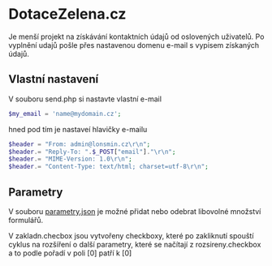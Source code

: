 # DotaceZelena.cz
Je menší projekt na získávání kontaktních údajů od oslovených uživatelů. Po vyplnění udajů pošle přes nastavenou domenu e-mail s vypisem získaných údajů.

## Vlastní nastavení
V souboru send.php si nastavte vlastní e-mail

```PHP
$my_email = 'name@mydomain.cz';
```
hned pod tím je nastaveí hlavičky e-mailu

```PHP
$header = "From: admin@lonsmin.cz\r\n"; 
$header.= "Reply-To: ".$_POST["email"]."\r\n";
$header.= "MIME-Version: 1.0\r\n"; 
$header.= "Content-Type: text/html; charset=utf-8\r\n";
```
## Parametry
V souboru [parametry.json](https://github.com/lonsmin/DotaceZelena.cz/blob/main/parametry.json) je možné přidat nebo odebrat libovolné množství formulářů.

V zakladn.checbox jsou vytvořeny checkboxy, které po zakliknutí spouští cyklus na rozšíření o další parametry, které se načítají z rozsireny.checkbox a to podle pořadí v poli [0] patří k [0]
